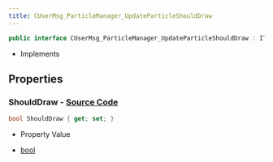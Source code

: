 ```yaml
---
title: CUserMsg_ParticleManager_UpdateParticleShouldDraw
---
```


```csharp
public interface CUserMsg_ParticleManager_UpdateParticleShouldDraw : ITypedProtobuf<CUserMsg_ParticleManager_UpdateParticleShouldDraw>, INativeHandle
```

- Implements

## Properties

### **ShouldDraw** - [Source Code](https://github.com/swiftly-solution/swiftlys2/blob/main/managed/src/SwiftlyS2.Generated/Protobufs/Interfaces/CUserMsg_ParticleManager_UpdateParticleShouldDraw.cs#L13)

```csharp
bool ShouldDraw { get; set; }
```

- Property Value

- [bool](https://learn.microsoft.com/dotnet/api/system.boolean)

